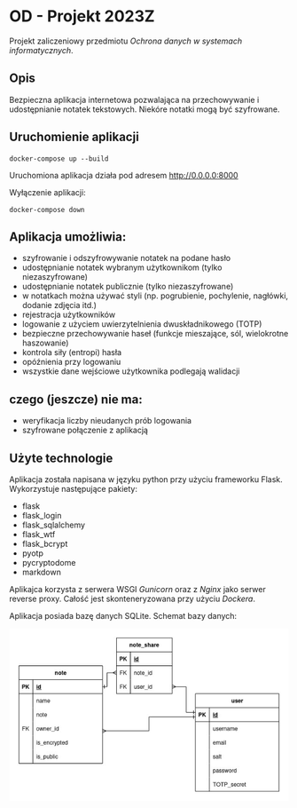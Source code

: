 # OD - Projekt 2023Z

Projekt zaliczeniowy przedmiotu *Ochrona danych w systemach informatycznych*.

## Opis

Bezpieczna aplikacja internetowa pozwalająca na przechowywanie i udostępnianie notatek tekstowych. Niekóre notatki mogą być szyfrowane.

## Uruchomienie aplikacji
```
docker-compose up --build
```
Uruchomiona aplikacja działa pod adresem http://0.0.0.0:8000

Wyłączenie aplikacji:
```
docker-compose down
```

## Aplikacja umożliwia:
- szyfrowanie i odszyfrowywanie notatek na podane hasło
- udostępnianie notatek wybranym użytkownikom (tylko niezaszyfrowane)
- udostępnianie notatek publicznie (tylko niezaszyfrowane)
- w notatkach można używać styli (np. pogrubienie, pochylenie, nagłówki, dodanie zdjęcia itd.)
- rejestracja użytkowników
- logowanie z użyciem uwierzytelnienia dwuskładnikowego (TOTP)
- bezpieczne przechowywanie haseł (funkcje mieszające, sól, wielokrotne haszowanie)
- kontrola siły (entropi) hasła 
- opóźnienia przy logowaniu
- wszystkie dane wejściowe użytkownika podlegają walidacji

## czego (jeszcze) nie ma:
- weryfikacja liczby nieudanych prób logowania
- szyfrowane połączenie z aplikacją

## Użyte technologie
Aplikacja została napisana w języku python przy użyciu frameworku Flask. Wykorzystuje następujące pakiety:
- flask
- flask_login
- flask_sqlalchemy
- flask_wtf
- flask_bcrypt
- pyotp
- pycryptodome
- markdown

Aplikajca korzysta z serwera WSGI *Gunicorn* oraz z *Nginx* jako serwer reverse proxy. Całość jest skonteneryzowana przy użyciu *Dockera*.

Aplikacja posiada bazę danych SQLite. Schemat bazy danych:

![db](db-diagram.jpg "Diagram bazy danych aplikacji")

